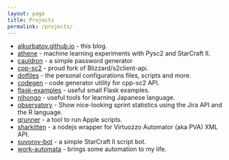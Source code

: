 ```yaml
---
layout: page
title: Projects
permalink: /projects/
---
```

* [alkurbatov.github.io](https://github.com/alkurbatov/alkurbatov.github.io) - this blog.
* [athene](https://github.com/alkurbatov/athene) - machine learning experiments with Pysc2 and StarCraft II.
* [cauldron](https://github.com/alkurbatov/cauldron) - a simple password generator
* [cpp-sc2](https://github.com/alkurbatov/cpp-sc2) - proud fork of Blizzard/s2client-api.
* [dotfiles](https://github.com/alkurbatov/dotfiles) - the personal configurations files, scripts and more.
* [codegen](https://github.com/cpp-sc2/codegen) - code generator utility for cpp-sc2 API.
* [flask-examples](https://github.com/alkurbatov/flask-examples) - useful small Flask examples.
* [nihongo](https://github.com/alkurbatov/nihongo) - useful tools for learning Japanese language.
* [observatory](https://github.com/alkurbatov/observatory) - Show nice-looking sprint statistics using the Jira API and the R language.
* [qrunner](https://github.com/alkurbatov/qrunner) - a tool to run Apple scripts.
* [sharkitten](https://github.com/alkurbatov/sharkitten) - a nodejs wrapper for Virtuozzo Automator (aka PVA) XML API.
* [suvorov-bot](https://github.com/alkurbatov/suvorov-bot) - a simple StarCraft II script bot.
* [work-automata](https://github.com/alkurbatov/work-automata.git) - brings some automation to my life.
